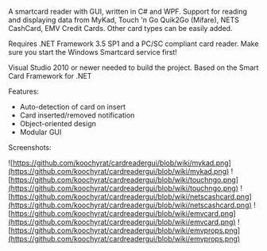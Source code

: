 A smartcard reader with GUI, written in C# and WPF. Support for reading and displaying data from MyKad, Touch 'n Go Quik2Go (Mifare), NETS CashCard, EMV Credit Cards. Other card types can be easily added.

Requires .NET Framework 3.5 SP1 and a PC/SC compliant card reader. Make sure you start the Windows Smartcard service first!

Visual Studio 2010 or newer needed to build the project. Based on the Smart Card Framework for .NET

Features:

- Auto-detection of card on insert
- Card inserted/removed notification
- Object-oriented design
- Modular GUI

Screenshots:

![https://github.com/koochyrat/cardreadergui/blob/wiki/mykad.png](https://github.com/koochyrat/cardreadergui/blob/wiki/mykad.png)
![https://github.com/koochyrat/cardreadergui/blob/wiki/touchngo.png](https://github.com/koochyrat/cardreadergui/blob/wiki/touchngo.png)
![https://github.com/koochyrat/cardreadergui/blob/wiki/netscashcard.png](https://github.com/koochyrat/cardreadergui/blob/wiki/netscashcard.png)
![https://github.com/koochyrat/cardreadergui/blob/wiki/emvcard.png](https://github.com/koochyrat/cardreadergui/blob/wiki/emvcard.png)
![https://github.com/koochyrat/cardreadergui/blob/wiki/emvprops.png](https://github.com/koochyrat/cardreadergui/blob/wiki/emvprops.png)
